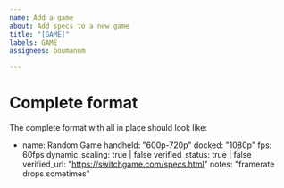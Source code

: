 ```yaml
---
name: Add a game
about: Add specs to a new game
title: "[GAME]"
labels: GAME
assignees: boumannm

---
```


# Complete format

The complete format with all in place should look like:

- name: Random Game
  handheld: "600p-720p"
  docked: "1080p"
  fps: 60fps
  dynamic_scaling: true | false
  verified_status: true | false
  verified_url: "https://switchgame.com/specs.html"
  notes: "framerate drops sometimes"
